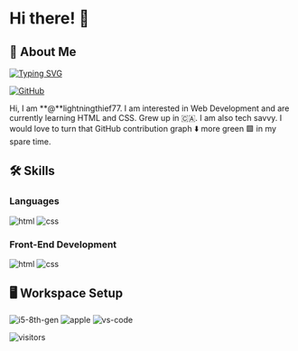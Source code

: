# Hi there! 👋

## 🚀 About Me
[![Typing SVG](https://readme-typing-svg.demolab.com?font=Fira+Code&pause=1000&width=435&lines=Learn%2C+Build%2C+Repeat)](https://git.io/typing-svg)

[![GitHub](https://img.shields.io/badge/GitHub-%40lightningthief77-239a3b.svg)](https://github.com/lightningthief77)

Hi, I am **@**lightningthief77. I am interested in Web Development and are currently learning HTML and CSS. Grew up in 🇨🇦. I am also tech savvy. I would love to turn that GitHub contribution graph ⬇️ more green 🟩 in my spare time.

## 🛠️ Skills

### Languages

![html](https://img.shields.io/badge/HTML5-E34F26?style=for-the-badge&logo=html5&logoColor=white)
![css](https://img.shields.io/badge/CSS3-1572B6?style=for-the-badge&logo=css3&logoColor=white)

### Front-End Development

![html](https://img.shields.io/badge/HTML5-E34F26?style=for-the-badge&logo=html5&logoColor=white)
![css](https://img.shields.io/badge/CSS3-1572B6?style=for-the-badge&logo=css3&logoColor=white)

## 🖥️ Workspace Setup

![i5-8th-gen](https://img.shields.io/badge/Apple-M1_Chip-0071C5?style=for-the-badge&logo=apple&logoColor=white)
![apple](https://img.shields.io/badge/MacOS_Ventura-0078D6?style=for-the-badge&logo=apple&logoColor=white)
![vs-code](https://img.shields.io/badge/VS_Code-007ACC?style=for-the-badge&logo=Visual-Studio-Code&logoColor=white)


<!---
<h2>
<a target="_blank" rel="noopener noreferrer nofollow" href="https://camo.githubusercontent.com/be37cdc8f930300096c506ad4574eaae977c48fbb2705cfcb92f4eeab8282c7a/68747470733a2f2f6d656469612e67697068792e636f6d2f6d656469612f56674344417a634b767352364f4d307557672f67697068792e676966" data-target="animated-image.originalLink"><img width="50px" height="50px" src="https://camo.githubusercontent.com/be37cdc8f930300096c506ad4574eaae977c48fbb2705cfcb92f4eeab8282c7a/68747470733a2f2f6d656469612e67697068792e636f6d2f6d656469612f56674344417a634b767352364f4d307557672f67697068792e676966" data-canonical-src="https://media.giphy.com/media/VgCDAzcKvsR6OM0uWg/giphy.gif" style="max-width: 100%; display: inline-block;" data-target="animated-image.originalImage"></a> About me
</h2>
--->

<img src="https://visitor-badge.laobi.icu/badge?page_id=camereon2009.camereon2009" alt="visitors">

<!---
camereon2009/camereon2009 is a ✨ special ✨ repository because its `README.md` (this file) appears on your GitHub profile.
You can click the Preview link to take a look at your changes.
--->
